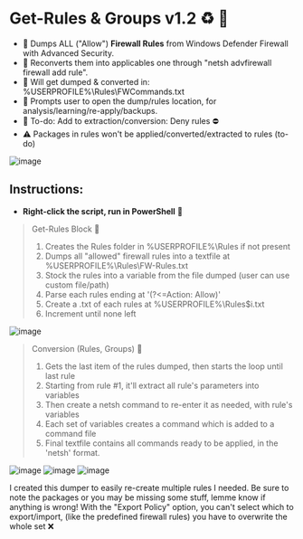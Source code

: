 # Get-Rules & Groups v1.2 :recycle: :beginner:
* :diamond_shape_with_a_dot_inside: Dumps ALL ("Allow") **Firewall Rules** from Windows Defender Firewall with Advanced Security. 
* :diamond_shape_with_a_dot_inside: Reconverts them into applicables one through "netsh advfirewall firewall add rule".
* :diamond_shape_with_a_dot_inside: Will get dumped & converted in: %USERPROFILE%\Rules\FWCommands.txt
* :diamond_shape_with_a_dot_inside: Prompts user to open the dump/rules location, for analysis/learning/re-apply/backups.
* :open_file_folder: To-do: Add to extraction/conversion: Deny rules :no_entry:
* :warning: Packages in rules won't be applied/converted/extracted to rules (to-do)

![image](https://user-images.githubusercontent.com/91343617/147798910-7dc5afd3-d63a-435e-8d82-8338cd4a4e72.png)

## Instructions:

* __Right-click the script, run in PowerShell__ :repeat_one:

> Get-Rules Block :cinema:
> 1. Creates the Rules folder in %USERPROFILE%\Rules if not present
> 2. Dumps all "allowed" firewall rules into a textfile at %USERPROFILE%\Rules\FW-Rules.txt
> 3. Stock the rules into a variable from the file dumped (user can use custom file/path)
> 4. Parse each rules ending at '(?<=Action:                               Allow)'
> 5. Create a .txt of each rules at %USERPROFILE%\Rules\$i.txt
> 6. Increment until none left

![image](https://user-images.githubusercontent.com/91343617/147798014-032e47a0-d412-4a5f-b934-0e879ba99917.png)

> Conversion (Rules, Groups) :arrows_counterclockwise:
> 1. Gets the last item of the rules dumped, then starts the loop until last rule
> 2. Starting from rule #1, it'll extract all rule's parameters into variables
> 3. Then create a netsh command to re-enter it as needed, with rule's variables
> 4. Each set of variables creates a command which is added to a command file
> 5. Final textfile contains all commands ready to be applied, in the 'netsh' format.

![image](https://user-images.githubusercontent.com/91343617/147798717-e9763699-5f01-418d-80d6-535f6f6d69cc.png)
![image](https://user-images.githubusercontent.com/91343617/147798855-5a5e5030-85f0-4136-bd1b-32ca203a4445.png)
![image](https://user-images.githubusercontent.com/91343617/147798831-1544997e-0cff-47a4-a8b7-8fbb97f03e6a.png)

I created this dumper to easily re-create multiple rules I needed. Be sure to note the packages or you may be missing some stuff, lemme know if anything is wrong! 
With the "Export Policy" option, you can't select which to export/import, (like the predefined firewall rules) you have to overwrite the whole set :x:
